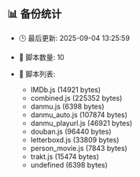 ## 📊 备份统计

- 🕒 最后更新: 2025-09-04 13:25:59
- 📁 脚本数量: 10
- 📄 脚本列表:

  - IMDb.js (14921 bytes)
  - combined.js (225352 bytes)
  - danmu.js (6398 bytes)
  - danmu_auto.js (107874 bytes)
  - danmu_playurl.js (46921 bytes)
  - douban.js (96440 bytes)
  - letterboxd.js (33809 bytes)
  - person_movie.js (7843 bytes)
  - trakt.js (15474 bytes)
  - undefined (6398 bytes)
